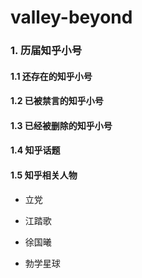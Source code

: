 # valley-beyond


### 1. 历届知乎小号

#### 1.1 还存在的知乎小号

#### 1.2 已被禁言的知乎小号

#### 1.3 已经被删除的知乎小号

#### 1.4 知乎话题

#### 1.5 知乎相关人物

- 立党

- 江踏歌

- 徐国曦

- 勃学星球

